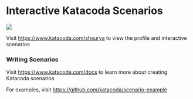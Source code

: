 # Interactive Katacoda Scenarios

[![](http://shields.katacoda.com/katacoda/shaurya/count.svg)](https://www.katacoda.com/shaurya "Get your profile on Katacoda.com")

Visit https://www.katacoda.com/shaurya to view the profile and interactive scenarios

### Writing Scenarios
Visit https://www.katacoda.com/docs to learn more about creating Katacoda scenarios

For examples, visit https://github.com/katacoda/scenario-example
